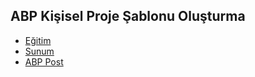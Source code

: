 ## ABP Kişisel Proje Şablonu Oluşturma

- [Eğitim](https://www.youtube.com/watch?v=996m7MKjnj8&list=PLBEMB-Eql15s3kaMvQ6pIobVk492a7s9j&index=20)
- [Sunum](https://bit.ly/abp-custom-template)
- [ABP Post](https://community.abp.io/videos/abp-kisisel-proje-sablonu-olusturma-3rw0por3)
